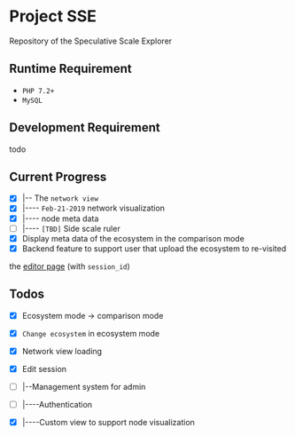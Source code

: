 # Project SSE

Repository of the Speculative Scale Explorer

## Runtime Requirement

 - `PHP 7.2+`
 - `MySQL`
 
 ## Development Requirement
 
 todo
 
 ## Current Progress 
 
  - [x] |-- The `network view`
  - [x] |---- `Feb-21-2019` network visualization
  - [x] |---- node meta data
  - [ ] |---- `[TBD]` Side scale ruler
  - [x] Display meta data of the ecosystem in the comparison mode
  - [x] Backend feature to support user that upload the ecosystem to re-visited 
  
  the [editor page](/dist/upload.html) (with `session_id`)
  
  ## Todos
  
  - [x] Ecosystem mode -> comparison mode
  - [x] `Change ecosystem` in ecosystem mode
  - [x] Network view loading
  - [x] Edit session 
  - [ ] |--Management system for admin
  - [ ] |----Authentication
  - [x] |----Custom view to support node visualization

